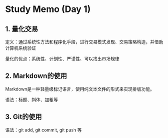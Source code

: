 # Study Memo (Day 1)

## 1. 量化交易

定义：通过系统性方法和程序化手段，进行交易模式发现、交易策略构造，并借助计算机系统验证

量化的优点：系统性、计划性、严谨性、可以找出市场规律

## 2. Markdown的使用

Markdown是一种轻量级标记语言，使用纯文本文件的形式来实现排版功能。

语法：标题、斜体、加粗等

## 3. Git的使用

语法：git add, git commit, git push 等

